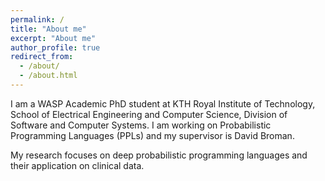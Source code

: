 ```yaml
---
permalink: /
title: "About me"
excerpt: "About me"
author_profile: true
redirect_from: 
  - /about/
  - /about.html
---
```


I am a WASP Academic PhD student at  KTH Royal Institute of Technology, School of Electrical Engineering and Computer Science, Division of Software and Computer Systems. I am working on Probabilistic Programming Languages (PPLs) and my supervisor is David Broman. 

My research focuses on deep probabilistic programming languages and their application on clinical data.
